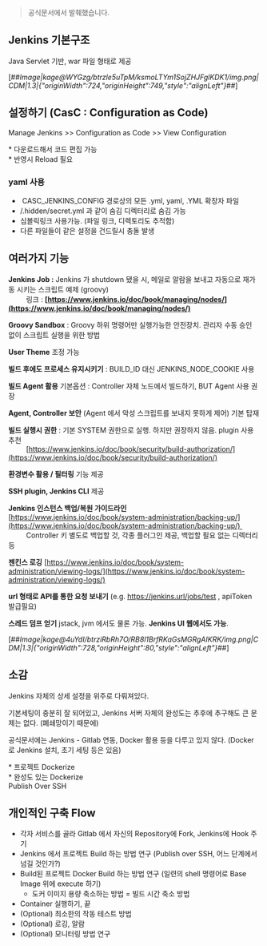 > 공식문서에서 발췌했습니다.

## Jenkins 기본구조

Java Servlet 기반, war 파일 형태로 제공

[##_Image|kage@WYGzg/btrzle5uTpM/ksmoLTYm1SojZHJFglKDK1/img.png|CDM|1.3|{"originWidth":724,"originHeight":749,"style":"alignLeft"}_##]

## 설정하기 (CasC : Configuration as Code)

Manage Jenkins >> Configuration as Code >> View Configuration

\* 다운로드해서 코드 편집 가능  
\* 반영시 Reload 필요

### yaml 사용

-    CASC\_JENKINS\_CONFIG 경로상의 모든 .yml, yaml, .YML 확장자 파일
-   /.hidden/secret.yml 과 같이 숨김 디렉터리로 숨김 가능
-   심볼릭링크 사용가능. (파일 링크, 디렉토리도 추적함)
-   다른 파일들이 같은 설정을 건드릴시 충돌 발생

## 여러가지 기능

**Jenkins Job :** Jenkins 가 shutdown 됐을 시, 메일로 알람을 보내고 자동으로 재가동 시키는 스크립트 예제 (groovy)  
         링크 : **[https://www.jenkins.io/doc/book/managing/nodes/](https://www.jenkins.io/doc/book/managing/nodes/)**

**Groovy Sandbox** : Groovy 하위 명령어만 실행가능한 안전장치. 관리자 수동 승인 없이 스크립트 실행을 위한 방법

**User Theme** 조정 가능

**빌드 후에도 프로세스 유지시키기** : BUILD\_ID 대신 JENKINS\_NODE\_COOKIE 사용

**빌드 Agent 활용** 기본옵션 : Controller 자체 노드에서 빌드하기, BUT Agent 사용 권장

**Agent, Controller 보안** (Agent 에서 악성 스크립트를 보내지 못하게 제어) 기본 탑재

**빌드 실행시 권한** : 기본 SYSTEM 권한으로 실행. 하지만 권장하지 않음. plugin 사용 추천       
         [https://www.jenkins.io/doc/book/security/build-authorization/](https://www.jenkins.io/doc/book/security/build-authorization/)

**환경변수 활용 / 필터링** 기능 제공

**SSH plugin, Jenkins CLI** 제공

**Jenkins 인스턴스 백업/복원 가이드라인** [https://www.jenkins.io/doc/book/system-administration/backing-up/](https://www.jenkins.io/doc/book/system-administration/backing-up/)   
         Controller 키 별도로 백업할 것, 각종 플러그인 제공, 백업할 필요 없는 디렉터리 등

**젠킨스 로깅** [https://www.jenkins.io/doc/book/system-administration/viewing-logs/](https://www.jenkins.io/doc/book/system-administration/viewing-logs/)

**url 형태로 API를 통한 요청 보내기** (e.g. https://jenkins.url/jobs/test , apiToken 발급필요)

**스레드 덤프 얻기** jstack, jvm 에서도 물론 가능. **Jenkins UI 웹에서도 가능**. 

[##_Image|kage@4uYdI/btrziRbRh7O/RB8l1BrfRKaGsMGRgAIKRK/img.png|CDM|1.3|{"originWidth":728,"originHeight":80,"style":"alignLeft"}_##]

## 소감

Jenkins 자체의 상세 설정을 위주로 다뤄져있다.

기본세팅이 충분히 잘 되어있고, Jenkins 서버 자체의 완성도는 추후에 추구해도 큰 문제는 없다. (폐쇄망이기 때문에)

공식문서에는 Jenkins - Gitlab 연동, Docker 활용 등을 다루고 있지 않다. (Docker 로 Jenkins 설치, 초기 세팅 등은 있음)

\* 프로젝트 Dockerize  
\* 완성도 있는 Dockerize  
Publish Over SSH

## 개인적인 구축 Flow

-   각자 서비스를 골라 Gitlab 에서 자신의 Repository에 Fork, Jenkins에 Hook 주기
-   Jenkins 에서 프로젝트 Build 하는 방법 연구 (Publish over SSH, 어느 단계에서 넘길 것인가?)
-   Build된 프로젝트 Docker Build 하는 방법 연구 (일련의 shell 명령어로 Base Image 위에 execute 하기)  
    -   도커 이미지 용량 축소하는 방법 = 빌드 시간 축소 방법
-   Container 실행하기, 끝
-   (Optional) 최소한의 작동 테스트 방법
-   (Optional) 로깅, 알람
-   (Optional) 모니터링 방법 연구
